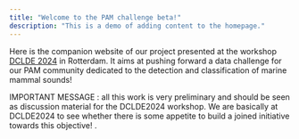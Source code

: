 ```yaml
---
title: "Welcome to the PAM challenge beta!"
description: "This is a demo of adding content to the homepage."
---
```



Here is the companion website of our project presented at the workshop [DCLDE 2024](https://www.dclde2024.com/) in Rotterdam. It aims at pushing forward a data challenge for our PAM community dedicated to the detection and classification of marine mammal sounds!

IMPORTANT MESSAGE : all this work is very preliminary and should be seen as discussion material for the DCLDE2024 workshop. We are basically at DCLDE2024 to see whether there is some appetite to build a joined initiative towards this objective! .
